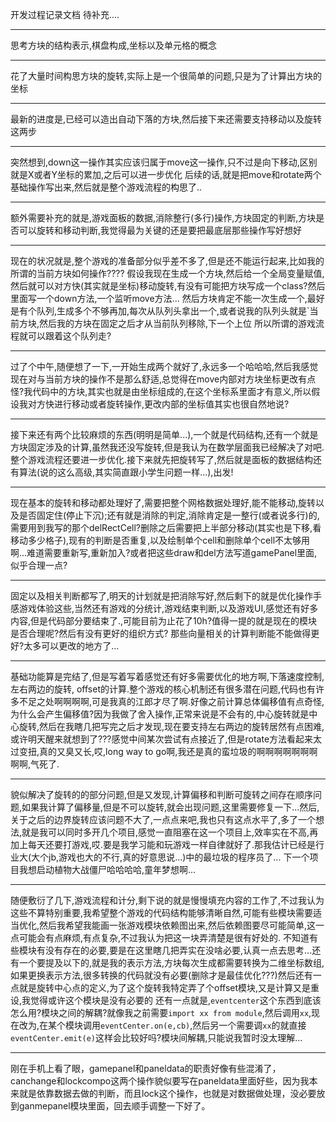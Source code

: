 开发过程记录文档
待补充....

---

思考方块的结构表示,棋盘构成,坐标以及单元格的概念

---

花了大量时间构思方块的旋转,实际上是一个很简单的问题,只是为了计算出方块的坐标

---

最新的进度是,已经可以造出自动下落的方块,然后接下来还需要支持移动以及旋转这两步

---

突然想到,down这一操作其实应该归属于move这一操作,只不过是向下移动,区别就是X或者Y坐标的累加,之后可以进一步优化
后续的话,就是把move和rotate两个基础操作写出来,然后就是整个游戏流程的构思了..

---

额外需要补充的就是,游戏面板的数据,消除整行(多行)操作,方块固定的判断,方块是否可以旋转和移动判断,我觉得最为关键的还是要把最底层那些操作写好想好

---

现在的状况就是,整个游戏的准备部分似乎差不多了,但是还不能运行起来,比如我的所谓的当前方块如何操作????
假设我现在生成一个方块,然后给一个全局变量赋值,然后就可以对方快(其实就是坐标)移动旋转,有没有可能把方块写成一个class?然后里面写一个down方法,一个监听move方法...
然后方块肯定不能一次生成一个,最好是有个队列,生成多个不够再加,每次从队列头拿出一个,或者说我的队列头就是`当前方块,然后我的方块在固定之后才从当前队列移除,下一个上位
所以所谓的游戏流程就可以跟着这个队列走?

---

过了个中午,随便想了一下,一开始生成两个就好了,永远多一个哈哈哈,然后我感觉现在对与当前方块的操作不是那么舒适,总觉得在move内部对方块坐标更改有点怪?我代码中的方块,其实也就是由坐标组成的,在这个坐标系里面才有意义,所以假设我对方快进行移动或者旋转操作,更改内部的坐标值其实也很自然地说?

---

接下来还有两个比较麻烦的东西(明明是简单...),一个就是代码结构,还有一个就是方块固定涉及的计算,虽然我还没写旋转,但是我认为在数学层面我已经解决了对吧.整个游戏流程还要进一步优化.接下来就先把旋转写了,然后就是面板的数据结构还有算法(说的这么高级,其实简直跟小学生问题一样...),出发!

---

现在基本的旋转和移动都处理好了,需要把整个网格数据处理好,能不能移动,旋转以及是否固定住(停止下沉);还有就是消除的判定,消除肯定是一整行(或者说多行)的,需要用到我写的那个delRectCell?删除之后需要把上半部分移动(其实也是下移,看移动多少格子),现有的判断是否重复,以及绘制单个cell和删除单个cell不太够用啊...难道需要重新写,重新加入?或者把这些draw和del方法写道gamePanel里面,似乎合理一点?

---

固定以及相关判断都写了,明天的计划就是把消除写好,然后剩下的就是优化操作手感游戏体验这些,当然还有游戏的分统计,游戏结束判断,以及游戏UI,感觉还有好多内容,但是代码部分要结束了.,可能目前为止花了10h?值得一提的就是现在的模块是否合理呢?然后有没有更好的组织方式?
那些向量相关的计算判断能不能做得更好?太多可以更改的地方了...

---

基础功能算是完结了,但是写着写着感觉还有好多需要优化的地方啊,下落速度控制,左右两边的旋转, offset的计算.整个游戏的核心机制还有很多潜在问题,代码也有许多不足之处啊啊啊啊,可是我真的江郎才尽了啊.好像之前计算总体偏移值有点奇怪,为什么会产生偏移值?因为我做了舍入操作,正常来说是不会有的,中心旋转就是中心旋转,然后在我瞎几把写完之后才发现,现在要支持左右两边的旋转居然有点困难,或许明天醒来就想到了???感觉中间某次尝试有点接近了,但是rotate方法看起来太过变扭,真的又臭又长,哎,long way to go啊,我还是真的蛮垃圾的啊啊啊啊啊啊啊啊啊,气死了.

---

貌似解决了旋转的的部分问题,但是又发现,计算偏移和判断可旋转之间存在顺序问题,如果我计算了偏移量,但是不可以旋转,就会出现问题,这里需要修复一下...然后,关于之后的边界旋转应该问题不大了,一点点来吧,我也只有这点水平了,多了一个想法,就是我可以同时多开几个项目,感觉一直阻塞在这一个项目上,效率实在不高,再加上每天还要打游戏,哎.要是我学习能和玩游戏一样自律就好了.那我估计已经是行业大(大个jb,游戏也大的不行,真的好意思说...)中的最垃圾的程序员了...
下一个项目我想启动植物大战僵尸哈哈哈哈,童年梦想啊...

---

随便敷衍了几下,游戏流程和计分,剩下说的就是慢慢填充内容的工作了,不过我认为这些不算特别重要,我希望整个游戏的代码结构能够清晰自然,可能有些模块需要适当优化,然后我希望我能画一张游戏模块依赖图出来,然后依赖图要尽可能简单,这一点可能会有点麻烦,有点复杂,不过我认为把这一块弄清楚是很有好处的.
不知道有些模块有没有存在的必要,要是在这里瞎几把弄实在没啥必要,认真一点去思考...还有一个要提及以下的,就是我的表示方法,方块每次生成都需要转换为二维坐标数组,如果更换表示方法,很多转换的代码就没有必要(删除才是最佳优化???)然后还有一点就是旋转中心点的定义,为了这个旋转我特定弄了个offset模块,又是计算又是重设,我觉得或许这个模块是没有必要的
还有一点就是,`eventcenter`这个东西到底该怎么用?模块之间的解耦?就像我之前需要`import xx from module`,然后调用`xx`,现在改为,在某个模块调用`eventCenter.on(e,cb)`,然后另一个需要调`xx`的就直接`eventCenter.emit(e)`这样会比较好吗?模块间解耦,只能说我暂时没太理解...

---

刚在手机上看了眼，gamepanel和paneldata的职责好像有些混淆了，canchange和lockcompo这两个操作貌似要写在paneldata里面好些，因为我本来就是依靠数据去做的判断，而且lock这个操作，也就是对数据做处理，没必要放到ganmepanel模块里面，回去顺手调整一下好了。